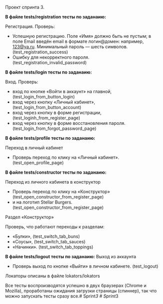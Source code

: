 Проект спринта 3.

**В файле tests/registration тесты по заданаию:**

Регистрация.
Проверь:
* Успешную регистрацию. Поле «Имя» должно быть не пустым; в поле Email введён email в формате логин@домен: например, 123@ya.ru. Минимальный пароль — шесть символов. (test_registration_success)
* Ошибку для некорректного пароля. (test_registration_invalid_password)

**В файле tests/login тесты по заданаию:**

Вход.
Проверь:
* вход по кнопке «Войти в аккаунт» на главной, (test_login_from_button_login)
* вход через кнопку «Личный кабинет», (test_login_from_button_account)
* вход через кнопку в форме регистрации, (test_loginh_from_register_page)
* вход через кнопку в форме восстановления пароля.(test_login_from_forgot_password_page)

**В файле tests/profile тесты по заданаию:**

Переход в личный кабинет 

* Проверь переход по клику на «Личный кабинет». (test_open_profile_page)

**В файле tests/constructor тесты по заданаию:**

Переход из личного кабинета в конструктор 

* Проверь переход по клику на «Конструктор» (test_open_constructor_from_register_page)
* и на логотип Stellar Burgers. (test_open_constructor_from_register_page)

Раздел «Конструктор»

Проверь, что работают переходы к разделам:
* «Булки», (test_switch_tab_buns)
* «Соусы», (test_switch_tab_sauces)
* «Начинки». (test_switch_tab_toppings)

**В файле tests/logout тесты по заданаию:**
Выход из аккаунта
* Проверь выход по кнопке «Выйти» в личном кабинете. (test_logout)

Локаторы описаны в файле lokators/lokators

Все тесты воспроизводятся успешно в двух браузерах (Chrome и Mozilla), проработаны ожидания загрузки страницы (спиннер), так что можно запускать тесты сразу все.#   S p r i n t _ 3  
 #   S p r i n t _ 3  
 